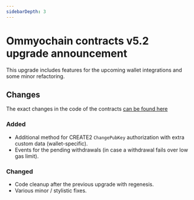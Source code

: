 ```yaml
---
sidebarDepth: 3
---
```


# Ommyochain contracts v5.2 upgrade announcement

<!-- markdownlint-disable MD034 -->

This upgrade includes features for the upcoming wallet integrations and some minor refactoring.

## Changes

The exact changes in the code of the contracts
[can be found here](https://github.com/Ommyochain/Ommyochain-docs/compare/contracts-5.1...contracts-5.2?file-filters%5B%5D=.sol#diff-8bfb64c31730477b31e37f735b523beb50906f3732c054a633fac89d8be38c75)

### Added

- Additional method for CREATE2 `ChangePubKey` authorization with extra custom data (wallet-specific).
- Events for the pending withdrawals (in case a withdrawal fails over low gas limit).

### Changed

- Code cleanup after the previous upgrade with regenesis.
- Various minor / stylistic fixes.
